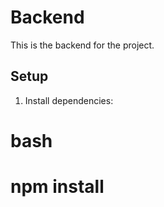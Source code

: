 # Backend

This is the backend for the project.

## Setup

1. Install dependencies:
#    bash
#    npm install
